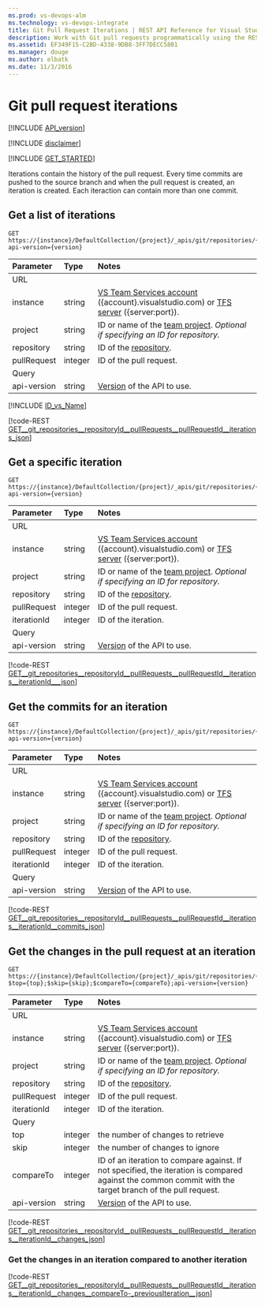 ```yaml
---
ms.prod: vs-devops-alm
ms.technology: vs-devops-integrate
title: Git Pull Request Iterations | REST API Reference for Visual Studio Team Services and Team Foundation Server
description: Work with Git pull requests programmatically using the REST APIs for Visual Studio Team Services and Team Foundation Server.
ms.assetid: EF349F15-C2BD-4338-9DB8-3FF7DECC5801
ms.manager: douge
ms.author: elbatk
ms.date: 11/3/2016
---
```


# Git pull request iterations
[!INCLUDE [API_version](../../_data/version3-preview.md)]

[!INCLUDE [disclaimer](../../_data/disclaimer.md)]

[!INCLUDE [GET_STARTED](../../_data/get-started.md)]

Iterations contain the history of the pull request.  Every time commits are pushed to the source branch and when the pull
request is created, an iteration is created.  Each iteraction can contain more than one commit.

## Get a list of iterations

```no-highlight
GET https://{instance}/DefaultCollection/{project}/_apis/git/repositories/{repository}/pullRequests/{pullRequest}/iterations?api-version={version}
```

| Parameter   | Type    | Notes
|:------------|:--------|:---------------------------------------------------------------------------------------
| URL
| instance    | string  | [VS Team Services account](/integrate/get-started/rest/basics.md#vs-team-services) ({account}.visualstudio.com) or [TFS server](/integrate/get-started/rest/basics.md#tfs) ({server:port}).
| project     | string  | ID or name of the [team project](../../tfs/projects.md). *Optional if specifying an ID for repository.*
| repository  | string  | ID of the [repository](../repositories.md).
| pullRequest | integer | ID of the pull request.
| Query
| api-version | string  | [Version](../../../get-started/rest/basics.md#versions) of the API to use.

[!INCLUDE [ID_vs_Name](../_data/id_or_name.md)]

[!code-REST [GET__git_repositories__repositoryId__pullRequests__pullRequestId__iterations_json](../_data/pullRequests/GET__git_repositories__repositoryId__pullRequests__pullRequestId__iterations.json)]

## Get a specific iteration

```no-highlight
GET https://{instance}/DefaultCollection/{project}/_apis/git/repositories/{repository}/pullRequests/{pullRequest}/iterations/{iterationId}?api-version={version}
```

| Parameter   | Type    | Notes
|:------------|:--------|:---------------------------------------------------------------------------------------
| URL
| instance    | string  | [VS Team Services account](/integrate/get-started/rest/basics.md#vs-team-services) ({account}.visualstudio.com) or [TFS server](/integrate/get-started/rest/basics.md#tfs) ({server:port}).
| project     | string  | ID or name of the [team project](../../tfs/projects.md). *Optional if specifying an ID for repository.*
| repository  | string  | ID of the [repository](../repositories.md).
| pullRequest | integer | ID of the pull request.
| iterationId | integer | ID of the iteration.
| Query
| api-version | string  | [Version](../../../get-started/rest/basics.md#versions) of the API to use.


[!code-REST [GET__git_repositories__repositoryId__pullRequests__pullRequestId__iterations__iterationId___json](../_data/pullRequests/GET__git_repositories__repositoryId__pullRequests__pullRequestId__iterations__iterationId_.json)]

## Get the commits for an iteration

```no-highlight
GET https://{instance}/DefaultCollection/{project}/_apis/git/repositories/{repository}/pullRequests/{pullRequest}/iterations/{iterationId}/commits?api-version={version}
```

| Parameter   | Type    | Notes
|:------------|:--------|:---------------------------------------------------------------------------------------
| URL
| instance    | string  | [VS Team Services account](/integrate/get-started/rest/basics.md#vs-team-services) ({account}.visualstudio.com) or [TFS server](/integrate/get-started/rest/basics.md#tfs) ({server:port}).
| project     | string  | ID or name of the [team project](../../tfs/projects.md). *Optional if specifying an ID for repository.*
| repository  | string  | ID of the [repository](../repositories.md).
| pullRequest | integer | ID of the pull request.
| iterationId | integer | ID of the iteration.
| Query
| api-version | string  | [Version](../../../get-started/rest/basics.md#versions) of the API to use.

[!code-REST [GET__git_repositories__repositoryId__pullRequests__pullRequestId__iterations__iterationId__commits_json](../_data/pullRequests/GET__git_repositories__repositoryId__pullRequests__pullRequestId__iterations__iterationId__commits.json)]

## Get the changes in the pull request at an iteration

```no-highlight
GET https://{instance}/DefaultCollection/{project}/_apis/git/repositories/{repository}/pullRequests/{pullRequest}/iterations/{iterationId}/changes?$top={top};$skip={skip};$compareTo={compareTo};api-version={version}
```

| Parameter   | Type    | Notes
|:------------|:--------|:---------------------------------------------------------------------------------------
| URL
| instance    | string  | [VS Team Services account](/integrate/get-started/rest/basics.md#vs-team-services) ({account}.visualstudio.com) or [TFS server](/integrate/get-started/rest/basics.md#tfs) ({server:port}).
| project     | string  | ID or name of the [team project](../../tfs/projects.md). *Optional if specifying an ID for repository.*
| repository  | string  | ID of the [repository](../repositories.md).
| pullRequest | integer | ID of the pull request.
| iterationId | integer | ID of the iteration.
| Query
| top         | integer | the number of changes to retrieve
| skip        | integer | the number of changes to ignore
| compareTo   | integer | ID of an iteration to compare against.  If not specified, the iteration is compared against the common commit with the target branch of the pull request.
| api-version | string  | [Version](../../../get-started/rest/basics.md#versions) of the API to use.

[!code-REST [GET__git_repositories__repositoryId__pullRequests__pullRequestId__iterations__iterationId__changes_json](../_data/pullRequests/GET__git_repositories__repositoryId__pullRequests__pullRequestId__iterations__iterationId__changes.json)]

### Get the changes in an iteration compared to another iteration

[!code-REST [GET__git_repositories__repositoryId__pullRequests__pullRequestId__iterations__iterationId__changes__compareTo-_previousIteration__json](../_data/pullRequests/GET__git_repositories__repositoryId__pullRequests__pullRequestId__iterations__iterationId__changes__compareTo-_previousIteration_.json)]
